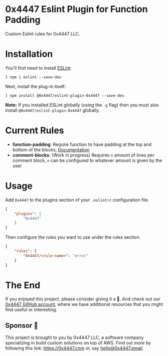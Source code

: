 # 0x4447 Eslint Plugin for Function Padding

Custom Eslint rules for 0x4447 LLC.

# Installation

You'll first need to install [ESLint](http://eslint.org):

```
] npm i eslint --save-dev
```

Next, install the plug-in itself:

```
] npm install @0x4447/eslint-plugin-0x4447 --save-dev
```

**Note:** If you installed ESLint globally (using the `-g` flag) then you must also install `@0x4447/eslint-plugin-0x4447` globally.

# Current Rules

- **function-padding**: Require function to have padding at the top and bottom of the blocks, [Documentation](https://github.com/0x4447/0x4447-Plugin-ESLint-Function-Padding/blob/master/docs/rules/function-padding.md)
- **comment-blocks**: (Work in progress) Requires `n` amount of lines per comment block, `n` can be configured to whatever amount is given by the user

# Usage

Add `0x4447` to the plugins section of your `.eslintrc` configuration file.

```json
{
    "plugins": [
        "0x4447"
    ]
}
```

Then configure the rules you want to use under the rules section.

```json
{
    "rules": {
        "0x4447/<rule-name>": "error"
    }
}
```

# The End

If you enjoyed this project, please consider giving it a 🌟. And check out our [0x4447 GitHub account](https://github.com/0x4447), where we have additional resources that you might find useful or interesting.

## Sponsor 🎊

This project is brought to you by 0x4447 LLC, a software company specializing in build custom solutions on top of AWS. Find out more by following this link: https://0x4447.com or, say [hello@0x4447.email](mailto:hello@0x4447.email?Subject=Hello%20From%20Repo&Body=Hi%2C%0A%0AMy%20name%20is%20NAME%2C%20and%20I%27d%20like%20to%20get%20in%20touch%20with%20someone%20at%200x4447.%0A%0AI%27d%20like%20to%20discuss%20the%20following%20topics%3A%0A%0A-%20LIST_OF_TOPICS_TO_DISCUSS%0A%0ASome%20useful%20information%3A%0A%0A-%20My%20full%20name%20is%3A%20FIRST_NAME%20LAST_NAME%0A-%20My%20time%20zone%20is%3A%20TIME_ZONE%0A-%20My%20working%20hours%20are%20from%3A%20TIME%20till%20TIME%0A-%20My%20company%20name%20is%3A%20COMPANY%20NAME%0A-%20My%20company%20website%20is%3A%20https%3A%2F%2F%0A%0ABest%20regards.).
